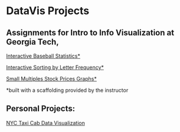 # DataVis Projects

## Assignments for Intro to Info Visualization at Georgia Tech,
[Interactive Baseball Statistics*](https://ardenwd.github.io/DataVis/lab3/activity_3/index.html)  

[Interactive Sorting by Letter Frequency*](https://ardenwd.github.io/DataVis/lab5/activity3/index.html) 

[Small Multiples Stock Prices Graphs*](https://ardenwd.github.io/DataVis/lab4/activity3/index.html) 

*built with a scaffolding provided by the instructor

## Personal Projects: 
[NYC Taxi Cab Data Visualization](https://ardenwd.github.io/DataVis/taxiVis)
